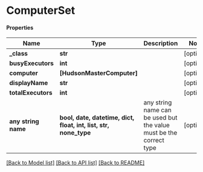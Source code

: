 # ComputerSet

#### Properties
Name | Type | Description | Notes
------------ | ------------- | ------------- | -------------
**_class** | **str** |  | [optional] 
**busyExecutors** | **int** |  | [optional] 
**computer** | **[HudsonMasterComputer]** |  | [optional] 
**displayName** | **str** |  | [optional] 
**totalExecutors** | **int** |  | [optional] 
**any string name** | **bool, date, datetime, dict, float, int, list, str, none_type** | any string name can be used but the value must be the correct type | [optional]

[[Back to Model list]](../README.md#documentation-for-models) [[Back to API list]](../README.md#documentation-for-api-endpoints) [[Back to README]](../README.md)

